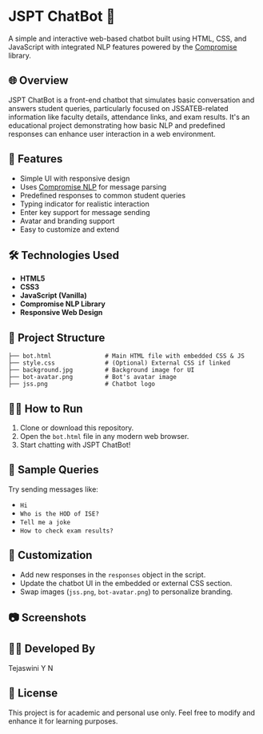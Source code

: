 # JSPT ChatBot 🤖

A simple and interactive web-based chatbot built using HTML, CSS, and JavaScript with integrated NLP features powered by the [Compromise](https://github.com/spencermountain/compromise) library.

## 🌐 Overview

JSPT ChatBot is a front-end chatbot that simulates basic conversation and answers student queries, particularly focused on JSSATEB-related information like faculty details, attendance links, and exam results. It's an educational project demonstrating how basic NLP and predefined responses can enhance user interaction in a web environment.

## 🚀 Features

- Simple UI with responsive design
- Uses [Compromise NLP](https://github.com/spencermountain/compromise) for message parsing
- Predefined responses to common student queries
- Typing indicator for realistic interaction
- Enter key support for message sending
- Avatar and branding support
- Easy to customize and extend

## 🛠️ Technologies Used

- **HTML5**
- **CSS3**
- **JavaScript (Vanilla)**
- **Compromise NLP Library**
- **Responsive Web Design**

## 📁 Project Structure

```
├── bot.html               # Main HTML file with embedded CSS & JS
├── style.css              # (Optional) External CSS if linked
├── background.jpg         # Background image for UI
├── bot-avatar.png         # Bot's avatar image
├── jss.png                # Chatbot logo
```

## 🧑‍💻 How to Run

1. Clone or download this repository.
2. Open the `bot.html` file in any modern web browser.
3. Start chatting with JSPT ChatBot!

## 📝 Sample Queries

Try sending messages like:

- `Hi`
- `Who is the HOD of ISE?`
- `Tell me a joke`
- `How to check exam results?`

## 🧠 Customization

- Add new responses in the `responses` object in the script.
- Update the chatbot UI in the embedded or external CSS section.
- Swap images (`jss.png`, `bot-avatar.png`) to personalize branding.

## 📷 Screenshots




## 👩‍💻 Developed By

Tejaswini Y N

## 📄 License

This project is for academic and personal use only. Feel free to modify and enhance it for learning purposes.
